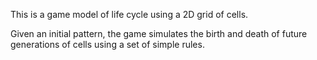 This is a game model of life cycle using a 2D grid of cells.

Given an initial pattern, the game simulates the birth and death of future generations of cells using a set of simple rules.